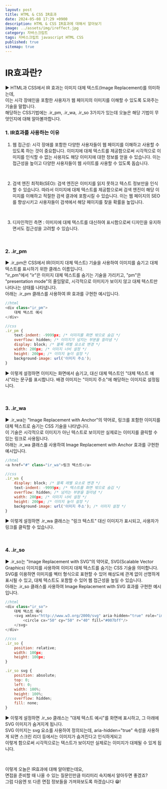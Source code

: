 ```yaml
---
layout: post
title: HTML & CSS IR효과
date: 2024-05-08 17:29 +0900
description: HTML & CSS IR효과에 대해서 알아보기
image: ../assets/img/ireffect.jpg
category: 자바스크립트
tags: 자바스크립트 javascript HTML CSS
published: true
sitemap: true
---
```


# IR효과란?

▶ HTML과 CSS에서 IR 효과는 이미지 대체 텍스트(Image Replacement)를 의미하는데,<br>
이는 시각 장애인을 포함한 사용자가 웹 페이지의 이미지를 이해할 수 있도록 도와주는 기술을 말합니다.<br>
해당하는 CSS기법에는 .ir_pm, .ir_wa, .ir_so 3가지가 있는데 오늘은 해당 기법이 무엇인지에 대해 알아볼까합니다.
<br>

### 1. IR효과를 사용하는 이유

1. 웹 접근성: 시각 장애를 포함한 다양한 사용자들이 웹 페이지를 이해하고 사용할 수 있도록 하는 것이 중요합니다. 이미지에 대체 텍스트를 제공함으로써 시각적으로 이미지를 인식할 수 없는 사용자도 해당 이미지에 대한 정보를 얻을 수 있습니다. 이는 접근성을 높이고 다양한 사용자들이 웹 사이트를 사용할 수 있도록 돕습니다.

<br>

2. 검색 엔진 최적화(SEO): 검색 엔진은 이미지를 읽지 못하고 텍스트 정보만을 인식할 수 있습니다. 따라서 이미지에 대체 텍스트를 제공함으로써 검색 엔진이 해당 이미지를 이해하고 적절한 검색 결과에 포함시킬 수 있습니다. 이는 웹 페이지의 SEO를 향상시키고 사용자들이 검색에서 해당 페이지를 찾을 확률을 높입니다.

<br>

3. 디자인적인 측면 : 이미지에 대체 텍스트를 대신하여 표시함으로써 디자인을 유지하면서도 접근성을 고려할 수 있습니다. 

<br>

### 2. .ir_pm

▶ .ir_pm은 CSS에서 IR(이미지 대체 텍스트) 기술을 사용하여 이미지를 숨기고 대체 텍스트를 표시하기 위한 클래스 이름입니다.<br>
"ir_pm"에서 "ir"은 이미지 대체 텍스트를 숨기는 기술을 가리키고, "pm"은 "presentation mode"의 줄임말로, 시각적으로 이미지가 보이지 않고 대체 텍스트만 나타나는 상태를 나타냅니다.<br>
아래는 .ir_pm 클래스를 사용하여 IR 효과를 구현한 예시입니다.
<br>

````javascript
//html
<div class="ir_pm">
    대체 텍스트 예시
</div>

//css
.ir_pm {
    text-indent: -9999px; /* 이미지를 화면 밖으로 숨김 */
    overflow: hidden; /* 이미지가 넘치는 부분을 잘라냄 */
    display: block; /* 블록 레벨 요소로 변경 */
    width: 200px; /* 이미지 너비 설정 */
    height: 200px; /* 이미지 높이 설정 */
    background-image: url('이미지 주소');
}
````

▶ 이렇게 설정하면 이미지는 화면에서 숨기고, 대신 대체 텍스트인 "대체 텍스트 예시"라는 문구를 표시합니다. 배경 이미지는 "이미지 주소"에 해당하는 이미지로 설정됩니다.

<br>

### 3. .ir_wa

▶ .ir_wa는 "Image Replacement with Anchor"의 약어로, 링크를 포함한 이미지를 대체 텍스트로 숨기는 CSS 기술을 나타냅니다.<br>
이 기술은 시각적으로 이미지가 아닌 텍스트로 보이지만 실제로는 이미지를 클릭할 수 있는 링크로 사용됩니다.<br>
아래는 .ir_wa 클래스를 사용하여 Image Replacement with Anchor 효과를 구현한 예시입니다.
<br>

````javascript
//html
<a href="#" class="ir_wa">링크 텍스트</a>

//css
.ir_wa {
    display: block; /* 블록 레벨 요소로 변경 */
    text-indent: -9999px; /* 텍스트를 화면 밖으로 숨김 */
    overflow: hidden; /* 넘치는 부분을 잘라냄 */
    width: 200px; /* 이미지 너비 설정 */
    height: 200px; /* 이미지 높이 설정 */
    background-image: url('이미지 주소'); /* 이미지 설정 */
}
````

▶ 이렇게 설정하면 .ir_wa 클래스는 "링크 텍스트" 대신 이미지가 표시되고, 사용자가 링크를 클릭할 수 있습니다.

<br>

### 4. .ir_so

▶ .ir_so는 "Image Replacement with SVG"의 약어로, SVG(Scalable Vector Graphics) 이미지를 사용하여 이미지 대체 텍스트를 숨기는 CSS 기술을 의미합니다. SVG를 이용하면 이미지를 벡터 형식으로 표현할 수 있어 해상도에 관계 없이 선명하게 표시될 수 있고, 대체 텍스트도 포함할 수 있어 웹 접근성을 높일 수 있습니다.<br>
아래는 .ir_so 클래스를 사용하여 Image Replacement with SVG 효과를 구현한 예시입니다.
<br>

````javascript
//html
<div class="ir_so">
    대체 텍스트 예시
    <svg xmlns="http://www.w3.org/2000/svg" aria-hidden="true" role="img" width="100" height="100" viewBox="0 0 100 100">
        <circle cx="50" cy="50" r="40" fill="#007bff"/>
    </svg>
</div>

//css
.ir_so {
    position: relative;
    width: 100px;
    height: 100px;
}

.ir_so svg {
    position: absolute;
    top: 0;
    left: 0;
    width: 100%;
    height: 100%;
    overflow: hidden;
    fill: none;
}
````

▶ 이렇게 설정하면 .ir_so 클래스는 "대체 텍스트 예시"를 화면에 표시하고, 그 아래에 SVG 이미지가 숨겨지게 됩니다.<br>
SVG 이미지는 svg 요소를 사용하여 정의되는데, aria-hidden="true" 속성을 사용하게 되면 스크린 리더 등에서는 이미지가 숨겨진다고 인식하게되고<br>
이렇게 함으로써 시각적으로는 텍스트가 보이지만 실제로는 이미지가 대체될 수 있게 됩니다.

<br>

이렇게 오늘은 IR효과에 대해 알아봤는데요,<br>
면접을 준비할 때 나올 수 있는 질문인만큼 미리미리 숙지해서 알아두면 좋겠죠?<br>
그럼 다음엔 또 다른 면접 정보들을 가져와보도록 하겠습니다 😁!